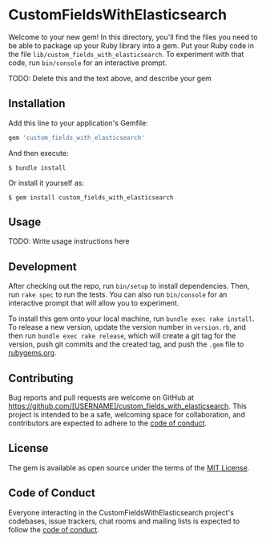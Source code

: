 # CustomFieldsWithElasticsearch

Welcome to your new gem! In this directory, you'll find the files you need to be able to package up your Ruby library into a gem. Put your Ruby code in the file `lib/custom_fields_with_elasticsearch`. To experiment with that code, run `bin/console` for an interactive prompt.

TODO: Delete this and the text above, and describe your gem

## Installation

Add this line to your application's Gemfile:

```ruby
gem 'custom_fields_with_elasticsearch'
```

And then execute:

    $ bundle install

Or install it yourself as:

    $ gem install custom_fields_with_elasticsearch

## Usage

TODO: Write usage instructions here

## Development

After checking out the repo, run `bin/setup` to install dependencies. Then, run `rake spec` to run the tests. You can also run `bin/console` for an interactive prompt that will allow you to experiment.

To install this gem onto your local machine, run `bundle exec rake install`. To release a new version, update the version number in `version.rb`, and then run `bundle exec rake release`, which will create a git tag for the version, push git commits and the created tag, and push the `.gem` file to [rubygems.org](https://rubygems.org).

## Contributing

Bug reports and pull requests are welcome on GitHub at https://github.com/[USERNAME]/custom_fields_with_elasticsearch. This project is intended to be a safe, welcoming space for collaboration, and contributors are expected to adhere to the [code of conduct](https://github.com/[USERNAME]/custom_fields_with_elasticsearch/blob/master/CODE_OF_CONDUCT.md).

## License

The gem is available as open source under the terms of the [MIT License](https://opensource.org/licenses/MIT).

## Code of Conduct

Everyone interacting in the CustomFieldsWithElasticsearch project's codebases, issue trackers, chat rooms and mailing lists is expected to follow the [code of conduct](https://github.com/[USERNAME]/custom_fields_with_elasticsearch/blob/master/CODE_OF_CONDUCT.md).
